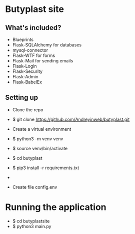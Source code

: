 # Butyplast site


## What's included?

* Blueprints
* Flask-SQLAlchemy for databases
* mysql-connector
* Flask-WTF for forms
* Flask-Mail for sending emails
* Flask-Login
* Flask-Security
* Flask-Admin
* Flask-BabelEx

## Setting up

* Clone the repo
* $ git clone <https://github.com/Andreyinweb/butyplast.git>
* Create a virtual environment
* $ python3 -m venv venv
* $ source venv/bin/activate
* $ cd butyplast
* $ pip3 install -r requirements.txt
* 

* Сreate file config.env

# Running the application                       

* $ cd butyplastsite
* $ python3 main.py